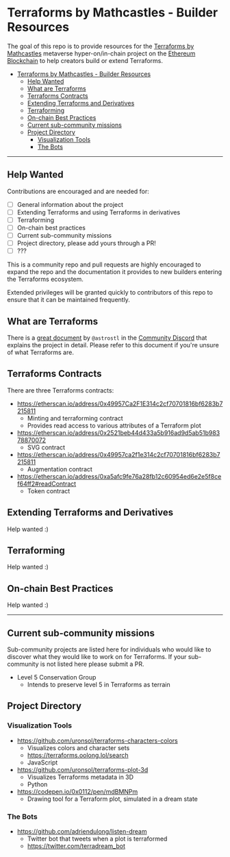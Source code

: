 # Terraforms by Mathcastles - Builder Resources

The goal of this repo is to provide resources for the [Terraforms by Mathcastles](https://discord.gg/nJ2tAYZPWm) metaverse hyper-on/in-chain project on the [Ethereum Blockchain](https://ethereum.org/en/) to help creators build or extend Terraforms.

- [Terraforms by Mathcastles - Builder Resources](#terraforms-by-mathcastles---builder-resources)
  - [Help Wanted](#help-wanted)
  - [What are Terraforms](#what-are-terraforms)
  - [Terraforms Contracts](#terraforms-contracts)
  - [Extending Terraforms and Derivatives](#extending-terraforms-and-derivatives)
  - [Terraforming](#terraforming)
  - [On-chain Best Practices](#on-chain-best-practices)
  - [Current sub-community missions](#current-sub-community-missions)
  - [Project Directory](#project-directory)
    - [Visualization Tools](#visualization-tools)
    - [The Bots](#the-bots)


-----

## Help Wanted

Contributions are encouraged and are needed for:

- [ ] General information about the project
- [ ] Extending Terraforms and using Terraforms in derivatives
- [ ] Terraforming
- [ ] On-chain best practices
- [ ] Current sub-community missions
- [ ] Project directory, please add yours through a PR!
- [ ] ???

This is a community repo and pull requests are highly encouraged to expand the repo and the documentation it provides to new builders entering the Terraforms ecosystem.

Extended privileges will be granted quickly to contributors of this repo to ensure that it can be maintained frequently.

## What are Terraforms

There is a [great document](https://docs.google.com/document/d/1e5qOhUCJx528HtDFDagy5r88IJK1LVKLYhd44weO7g4/edit) by `@astrostl` in the [Community Discord](https://discord.gg/nJ2tAYZPWm) that explains the project in detail. Please refer to this document if you're unsure of what Terraforms are.

## Terraforms Contracts

There are three Terraforms contracts:

- https://etherscan.io/address/0x49957Ca2F1E314c2cf70701816bf6283b7215811
  - Minting and terraforming contract
  - Provides read access to various attributes of a Terraform plot
- https://etherscan.io/address/0x2521beb44d433a5b916ad9d5ab51b98378870072
  - SVG contract
- https://etherscan.io/address/0x49957ca2f1e314c2cf70701816bf6283b7215811
  - Augmentation contract
- https://etherscan.io/address/0xa5afc9fe76a28fb12c60954ed6e2e5f8cef64ff2#readContract
  - Token contract

## Extending Terraforms and Derivatives

Help wanted :)

## Terraforming

Help wanted :)

## On-chain Best Practices

Help wanted :)

-----

## Current sub-community missions

Sub-community projects are listed here for individuals who would like to discover what they would like to work on for Terraforms. If your sub-community is not listed here please submit a PR.

- Level 5 Conservation Group
  - Intends to preserve level 5 in Terraforms as terrain

## Project Directory

### Visualization Tools

- https://github.com/uronsol/terraforms-characters-colors
  - Visualizes colors and character sets
  - https://terraforms.oolong.lol/search
  - JavaScript
- https://github.com/uronsol/terraforms-plot-3d
  - Visualizes Terraforms metadata in 3D
  - Python
- https://codepen.io/0x0112/pen/mdBMNPm
  - Drawing tool for a Terraform plot, simulated in a dream state

### The Bots

- https://github.com/adriendulong/listen-dream
  - Twitter bot that tweets when a plot is terraformed
  - https://twitter.com/terradream_bot
